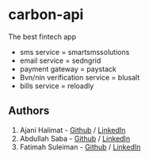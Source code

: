 # carbon-api

The best fintech app

- sms service = smartsmssolutions
- email service = sedngrid
- payment gateway = paystack
- Bvn/nin verification service = blusalt
- bills service = reloadly

## Authors

1. Ajani Halimat - [Github](https://github.com/SHADIYYAH) / [LinkedIn](https://www.linkedin.com/in/halimat-ajani-7a914925b/)
2. Abdullah Saba - [Github](https://github.com/ayom04) / [LinkedIn](https://www.linkedin.com/in/abdullah-saba-72845a256/)
3.  Fatimah Suleiman - [Github](https://github.com/Faty-Suleiman) / [LinkedIn](https://www.linkedin.com/in/in/fatima-suleiman-1a0454156/)


